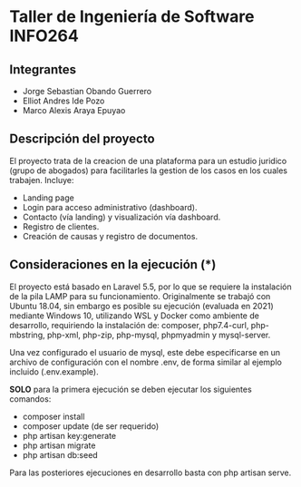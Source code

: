 # Taller de Ingeniería de Software INFO264

## Integrantes
* Jorge Sebastian Obando Guerrero
* Elliot Andres Ide Pozo
* Marco Alexis Araya Epuyao

## Descripción del proyecto
El proyecto trata de la creacion de una plataforma para un estudio juridico (grupo de abogados) para facilitarles la gestion de los casos en los cuales trabajen. Incluye:
- Landing page
- Login para acceso administrativo (dashboard).
- Contacto (vía landing) y visualización vía dashboard.
- Registro de clientes.
- Creación de causas y registro de documentos.

## Consideraciones en la ejecución (*)

El proyecto está basado en Laravel 5.5, por lo que se requiere la instalación de la pila LAMP para su funcionamiento.
Originalmente se trabajó con Ubuntu 18.04, sin embargo es posible  su ejecución (evaluada en 2021) mediante Windows 10, utilizando WSL y Docker como ambiente de desarrollo, requiriendo la instalación de: composer, php7.4-curl, php-mbstring, php-xml, php-zip, php-mysql, phpmyadmin y mysql-server.

Una vez configurado el usuario de mysql, este debe especificarse en un archivo de configuración con el nombre .env, de forma similar al ejemplo incluido (.env.example).

**SOLO** para la primera ejecución se deben ejecutar los siguientes comandos:
- composer install
- composer update (de ser requerido)
- php artisan key:generate
- php artisan migrate
- php artisan db:seed

Para las posteriores ejecuciones en desarrollo basta con php artisan serve.




